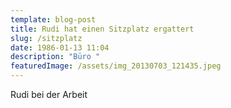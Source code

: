 ```yaml
---
template: blog-post
title: Rudi hat einen Sitzplatz ergattert
slug: /sitzplatz
date: 1986-01-13 11:04
description: "Büro "
featuredImage: /assets/img_20130703_121435.jpeg
---
```

Rudi bei der Arbeit